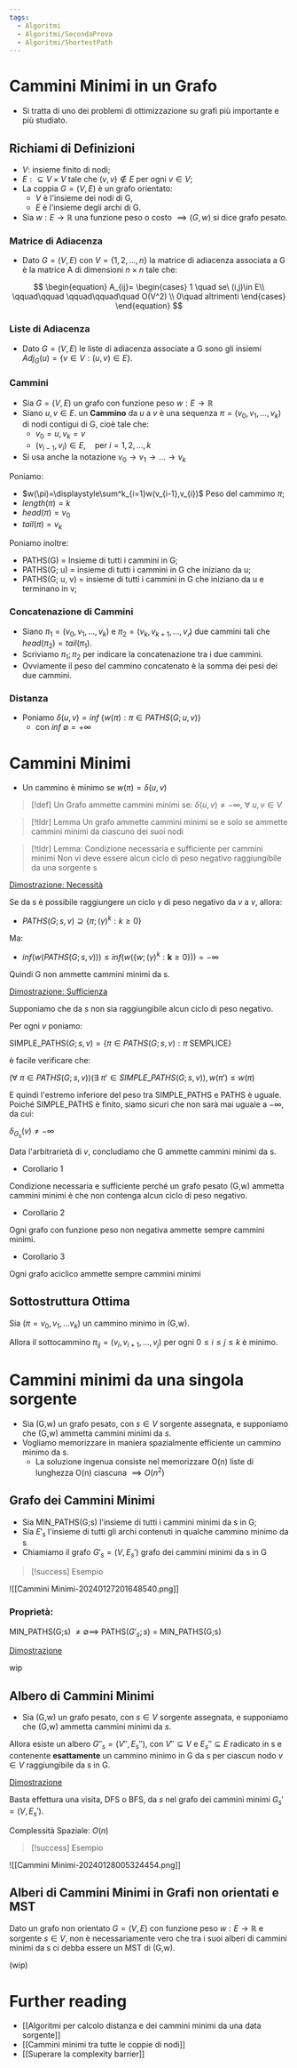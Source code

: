 ```yaml
---
tags:
  - Algoritmi
  - Algoritmi/SecondaProva
  - Algoritmi/ShortestPath
---
```

# Cammini Minimi in un Grafo

- Si tratta di uno dei problemi di ottimizzazione su grafi più importante e più studiato.

## Richiami di Definizioni

- $V:$ insieme finito di nodi;
- $E:\subseteq V\times V$ tale che $(v,v)\not\in E$ per ogni $v \in V$;
- La coppia $G=(V,E)$ è un grafo orientato:
	- $V$ è l'insieme dei nodi di G,
	- $E$ è l'insieme degli archi di G.
- Sia $w:E\to \mathbb{R}$ una funzione peso o costo $\implies (G,w)$ si dice grafo pesato. 

### Matrice di Adiacenza

- Dato $G=(V,E)$ con $V=\{ 1,2,\dots,n \}$ la matrice di adiacenza associata a G è la matrice A di dimensioni $n\times n$ tale che:

$$
\begin{equation}
A_{ij}=
\begin{cases}
 1 \quad se\ (i,j)\in E\\
\qquad\qquad \qquad\qquad\quad O(V^2) \\
0\quad altrimenti
\end{cases}
\end{equation}
$$

### Liste di Adiacenza

- Dato $G=(V,E)$ le liste di adiacenza associate a G sono gli insiemi $Adj_{G}(u)=\{ v \in V : (u,v) \in E \}$.

### Cammini

- Sia $G=(V,E)$ un grafo con funzione peso $w: E\to \mathbb{R}$
- Siano $u,v \in E$. un **Cammino** da $u$ a $v$ è una sequenza $\pi=(v_{0},v_{1},\dots ,v_{k})$ di nodi contigui di G, cioè tale che:
	- $v_{0}=u,v_{k}=v$
	- $(v_{i-1},v_{i})\in E,\quad \text{per}\ i=1,2,\dots,k$
- Si usa anche la notazione $v_{0}\to v_{1} \to\dots\to v_{k}$

Poniamo:
- $w(\pi)=\displaystyle\sum^k_{i=1}w(v_{i-1},v_{i})$ Peso del cammimo $\pi$;
- $length(\pi)=k$
- $head(\pi)=v_{0}$
- $tail(\pi)=v_{k}$

Poniamo inoltre:
- PATHS(G) = Insieme di tutti i cammini in G;
- PATHS(G; u) = insieme di tutti i cammini in G che iniziano da u;
- PATHS(G; u, v) = insieme di tutti i cammini in G che iniziano da u e terminano in v;

### Concatenazione di Cammini

- Siano $\pi_1=(v_{0},v_{1},\dots,v_{k})$ e $\pi_2=(v_{k},v_{k+1},\dots,v_{\mathcal{l}})$ due cammini tali che $head(\pi_{2})=tail(\pi_{1})$.
- Scriviamo $\pi_{1};\pi_{2}$ per indicare la concatenazione tra i due cammini.
- Ovviamente il peso del cammino concatenato è la somma dei pesi dei due cammini.

### Distanza

- Poniamo $\delta(u,v)=inf\  \{ w(\pi):\pi \in PATHS(G;u,v) \}$
	- con $inf\ \emptyset=+\infty$


# Cammini Minimi

- Un cammino è minimo se $w(\pi)=\delta(u,v)$


> [!def] Un Grafo ammette cammini minimi se:
> $\delta(u,v)\neq-\infty,\ \forall\ u,v \in V$


> [!tldr] Lemma
> Un grafo ammette cammini minimi se e solo se ammette cammini minimi da ciascuno dei suoi nodi



> [!tldr] Lemma: Condizione necessaria e sufficiente per cammini minimi
> Non vi deve essere alcun ciclo di peso negativo raggiungibile da una sorgente s

<ins>Dimostrazione: Necessità</ins>

Se da s è possibile raggiungere un ciclo $\gamma$ di peso negativo da $v \text{ a } v$, allora:

- $PATHS(G;s,v) \supseteq \{ \pi;(\gamma)^k : k\geq0 \}$

Ma: 
- $inf(w(PATHS(G;s,v)))\leq inf(w(\{ w;(\gamma)^k :\mathbf{k}\geq 0\})) =-\infty$

Quindi G non ammette cammini minimi da s.

<ins>Dimostrazione: Sufficienza</ins>

Supponiamo che da s non sia raggiungibile alcun ciclo di peso negativo. 

Per ogni $v$ poniamo:

$\text{SIMPLE\_PATHS}(G;s,v)=\{ \pi \in PATHS(G;s,v) : \pi \text{ SEMPLICE} \}$ 


è facile verificare che: 

$(\forall\ \pi \in PATHS(G;s,v))(\exists\ \pi' \in SIMPLE\_PATHS(G;s,v)), w(\pi')\leq w(\pi)$

E quindi l'estremo inferiore del peso tra SIMPLE_PATHS e PATHS è uguale. Poiché SIMPLE_PATHS è finito, siamo sicuri che non sarà mai uguale a $-\infty$, da cui:

$\delta_{G_{s}}(v)\neq-\infty$

Data l'arbitrarietà di $v$, concludiamo che G ammette cammini minimi da s.

- Corollario 1

Condizione necessaria e sufficiente perché un grafo pesato (G,w) ammetta cammini minimi è che non contenga alcun ciclo di peso negativo.

- Corollario 2

Ogni grafo con funzione peso non negativa ammette sempre cammini minimi.

- Corollario 3

Ogni grafo aciclico ammette sempre cammini minimi

## Sottostruttura Ottima

Sia $(\pi=v_{0},v_{1},\dots v_{k})$ un cammino minimo in (G,w). 

Allora il sottocammino $\pi_{ij}=(v_{i},v_{i+1},\dots,v_{j})$ per ogni $0\leq i\leq j\leq k$ è minimo.

# Cammini minimi da una singola sorgente

- Sia (G,w) un grafo pesato, con $s \in V$ sorgente assegnata, e supponiamo che (G,w) ammetta cammini minimi da $s$.
- Vogliamo memorizzare in maniera spazialmente efficiente un cammino minimo da s. 
	- La soluzione ingenua consiste nel memorizzare O(n) liste di lunghezza O(n) ciascuna $\implies O(n^2)$

## Grafo dei Cammini Minimi

- Sia MIN_PATHS(G;s) l'insieme di tutti i cammini minimi da s in G;
- Sia $E'_{s}$ l'insieme di tutti gli archi contenuti in qualche cammino minimo da s
- Chiamiamo il grafo $G'_{s}=(V,E_{s}')$ grafo dei cammini minimi da s in G


> [!success] Esempio

![[Cammini Minimi-20240127201648540.png]]

### Proprietà: 

MIN_PATHS(G;s) $\neq \emptyset \implies$ PATHS($G'_{s};s$) = MIN_PATHS(G;s)

<ins>Dimostrazione</ins>

wip

## Albero di Cammini Minimi

 - Sia (G,w) un grafo pesato, con $s \in V$ sorgente assegnata, e supponiamo che (G,w) ammetta cammini minimi da $s$.

Allora esiste un albero $G''_{s}=(V'',E_{s}'')$, con $V''\subseteq V$ e $E_{s}''\subseteq E$ radicato in s e contenente **esattamente** un cammino minimo in G da s per ciascun nodo $v \in V$ raggiungibile da s in G.

<ins>Dimostrazione</ins>

Basta effettura una visita, DFS o BFS, da $s$ nel grafo dei cammini minimi $G_{s}'=(V,E_{s}')$.

Complessità Spaziale: $O(n)$

> [!success] Esempio

![[Cammini Minimi-20240128005324454.png]]

## Alberi di Cammini Minimi in Grafi non orientati e MST

Dato un grafo non orientato $G=(V,E)$ con funzione peso $w: E\to \mathbb{R}$ e sorgente $s \in V$, non è necessariamente vero che tra i suoi alberi di cammini minimi da s ci debba essere un MST di (G,w).

(wip)

# Further reading

- [[Algoritmi per calcolo distanza e dei cammini minimi da una data sorgente]]
- [[Cammini minimi tra tutte le coppie di nodi]]
- [[Superare la complexity barrier]]